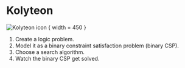 # Kolyteon

![Kolyteon icon](kolyteon_icon_1080x1080.png) { width = 450 }

1. Create a logic problem.
2. Model it as a binary constraint satisfaction problem (binary CSP).
3. Choose a search algorithm.
4. Watch the binary CSP get solved.

